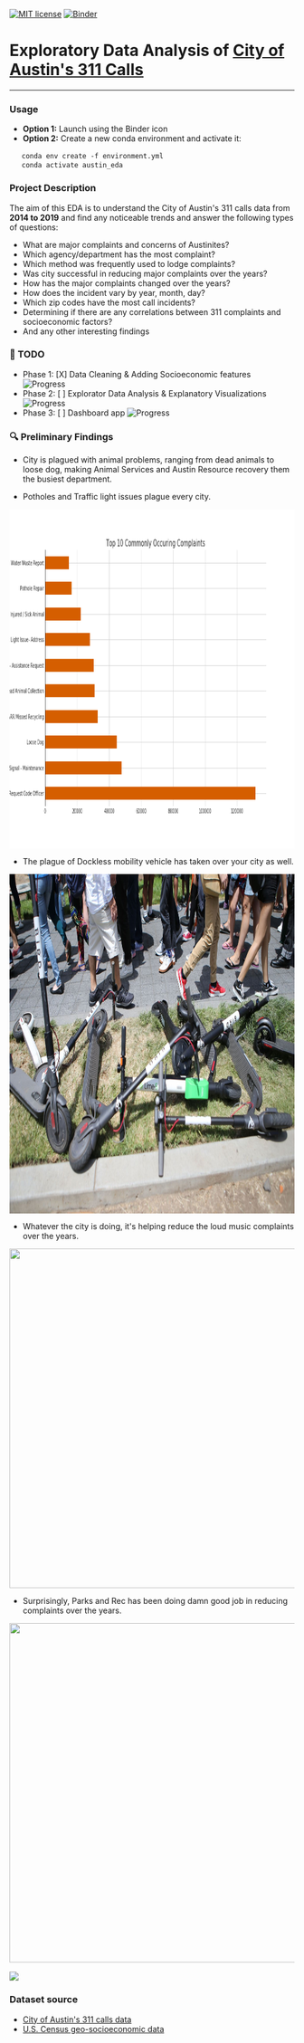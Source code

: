 [![MIT license](https://img.shields.io/badge/License-MIT-blue.svg)](https://lbesson.mit-license.org/) [![Binder](https://mybinder.org/badge_logo.svg)](https://mybinder.org/v2/gh/hurshd0/Austin-311-Data-Analysis/master)

# Exploratory Data Analysis of [City of Austin's 311 Calls](https://data.austintexas.gov/Utilities-and-City-Services/311-Unified-Data)
------
### Usage

- **Option 1:** Launch using the Binder icon
- **Option 2:** Create a new conda environment and activate it:
```linux
   conda env create -f environment.yml
   conda activate austin_eda
```

### Project Description

The aim of this EDA is to understand the City of Austin's 311 calls data from **2014 to 2019** and find any noticeable trends and answer the following types of questions:


- What are major complaints and concerns of Austinites?
- Which agency/department has the most complaint?
- Which method was frequently used to lodge complaints?
- Was city successful in reducing major complaints over the years?
- How has the major complaints changed over the years?
- How does the incident vary by year, month, day?
- Which zip codes have the most call incidents?
- Determining if there are any correlations between 311 complaints and socioeconomic factors?
- And any other interesting findings


### :pencil: TODO

- Phase 1: [X] Data Cleaning & Adding Socioeconomic features ![Progress](http://progressed.io/bar/100) 
- Phase 2: [ ] Explorator Data Analysis & Explanatory Visualizations ![Progress](http://progressed.io/bar/30)
- Phase 3: [ ] Dashboard app ![Progress](http://progressed.io/bar/0) 

### :mag: Preliminary Findings

- City is plagued with animal problems, ranging from dead animals to loose dog, making Animal Services and Austin Resource recovery them the busiest department. 

- Potholes and Traffic light issues plague every city.

[<img src="visualizations/top_10_austin_311_calls_complts.png" align="center" width=600 height=600/>](visualizations/top_10_austin_311_calls_complts.png)

- The plague of Dockless mobility vehicle has taken over your city as well. 

[<img src="imgs/pile_of_scotters.jpg" align="center" width=600 height=600/>](imgs/pile_of_scotters.jpg)

- Whatever the city is doing, it's helping reduce the loud music complaints over the years.

[<img src="https://i.imgur.com/KSt4M2u.gif" align="center"  width=600 height=600/>](https://i.imgur.com/KSt4M2u.gif)

- Surprisingly, Parks and Rec has been doing damn good job in reducing complaints over the years.

[<img src="https://i.imgur.com/cJZ1TC7.png" align="center" width=600 height=600/>](https://i.imgur.com/cJZ1TC7.png)

<img src="https://media.giphy.com/media/3o7TKFXELFFs2roQRG/giphy.gif" align="center"/>


### Dataset source

- [City of Austin's 311 calls data](https://data.austintexas.gov/)
- [U.S. Census geo-socioeconomic data](https://www.census.gov/programs-surveys/acs/)